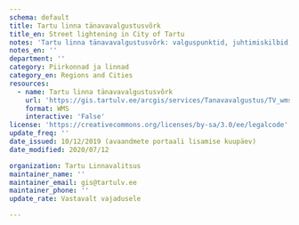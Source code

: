 ```yaml
---
schema: default
title: Tartu linna tänavavalgustusvõrk
title_en: Street lightening in City of Tartu
notes: 'Tartu linna tänavavalgustusvõrk: valguspunktid, juhtimiskilbid, vahekilbid ja liinid'
notes_en: ''
department: ''
category: Piirkonnad ja linnad 
category_en: Regions and Cities
resources:
  - name: Tartu linna tänavavalgustusvõrk
    url: 'https://gis.tartulv.ee/arcgis/services/Tanavavalgustus/TV_wms/MapServer/WmsServer?'
    format: WMS
    interactive: 'False'
license: 'https://creativecommons.org/licenses/by-sa/3.0/ee/legalcode'  
update_freq: ''
date_issued: 10/12/2019 (avaandmete portaali lisamise kuupäev)
date_modified: 2020/07/12

organization: Tartu Linnavalitsus
maintainer_name: ''
maintainer_email: gis@tartulv.ee
maintainer_phone: ''
update_rate: Vastavalt vajadusele

---
```

